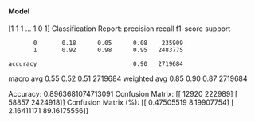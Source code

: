 #### Model
[1 1 1 ... 1 0 1]
Classification Report:
              precision    recall  f1-score   support

           0       0.18      0.05      0.08    235909
           1       0.92      0.98      0.95   2483775

    accuracy                           0.90   2719684
   macro avg       0.55      0.52      0.51   2719684
weighted avg       0.85      0.90      0.87   2719684

Accuracy: 0.8963681074713091
Confusion Matrix:
[[  12920  222989]
 [  58857 2424918]]
Confusion Matrix (%):
[[ 0.47505519  8.19907754]
 [ 2.16411171 89.16175556]]
